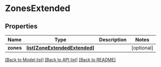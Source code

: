 # ZonesExtended

## Properties
Name | Type | Description | Notes
------------ | ------------- | ------------- | -------------
**zones** | [**list[ZoneExtendedExtended]**](ZoneExtendedExtended.md) |  | [optional] 

[[Back to Model list]](../README.md#documentation-for-models) [[Back to API list]](../README.md#documentation-for-api-endpoints) [[Back to README]](../README.md)



